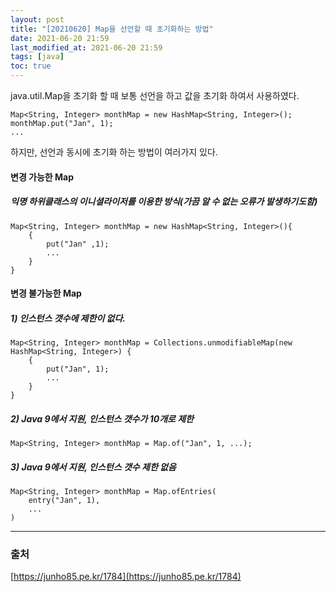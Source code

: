 ```yaml
---
layout: post
title: "[20210620] Map을 선언할 때 초기화하는 방법"
date: 2021-06-20 21:59
last_modified_at: 2021-06-20 21:59
tags: [java]
toc: true
---
```


java.util.Map을 초기화 할 때 보통 선언을 하고 값을 초기화 하여서 사용하였다.

    Map<String, Integer> monthMap = new HashMap<String, Integer>();
    monthMap.put("Jan", 1);
    ...

하지만, 선언과 동시에 초기화 하는 방법이 여러가지 있다.

#### 변경 가능한 Map

##### 익명 하위클래스의 이니셜라이저를 이용한 방식(가끔 알 수 없는 오류가 발생하기도함)

    Map<String, Integer> monthMap = new HashMap<String, Integer>(){
        {
            put("Jan" ,1);
            ...
        }
    }

#### 변경 불가능한 Map

##### 1) 인스턴스 갯수에 제한이 없다.

    Map<String, Integer> monthMap = Collections.unmodifiableMap(new HashMap<String, Integer>) {
        {
            put("Jan", 1);
            ...
        }
    }

##### 2) Java 9에서 지원, 인스턴스 갯수가 10개로 제한

    Map<String, Integer> monthMap = Map.of("Jan", 1, ...);

##### 3) Java 9에서 지원, 인스턴스 갯수 제한 없음

    Map<String, Integer> monthMap = Map.ofEntries(
        entry("Jan", 1),
        ...
    )

---

### 출처

[https://junho85.pe.kr/1784](https://junho85.pe.kr/1784)
